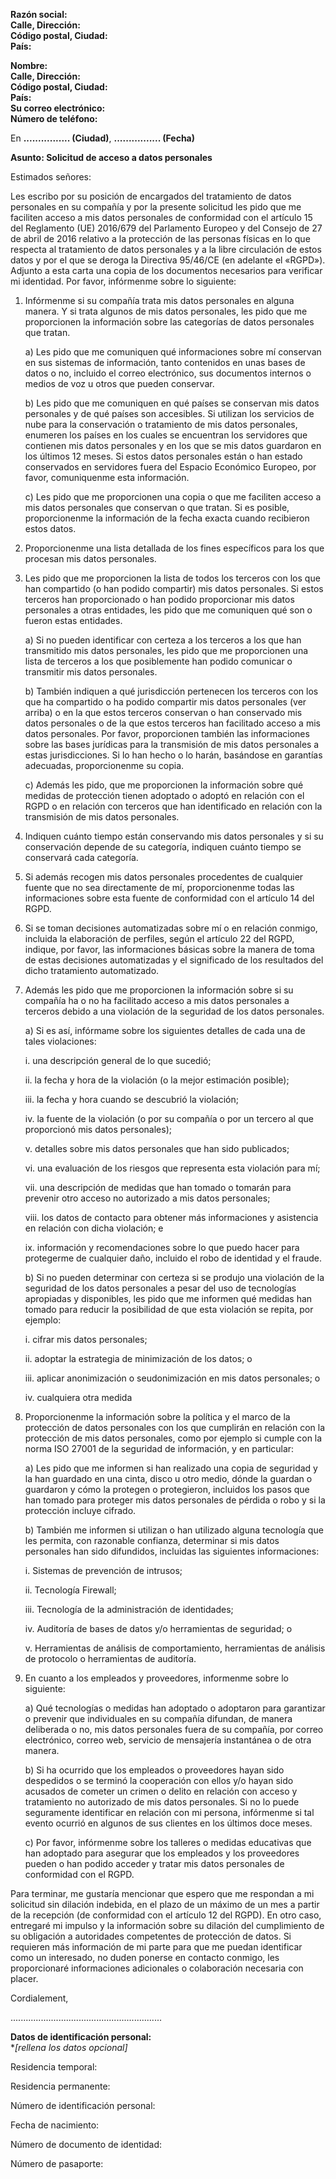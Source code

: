 **Razón social:**  
**Calle, Dirección:**  
**Código postal, Ciudad:**  
**País:**

**Nombre:**  
**Calle, Dirección:**  
**Código postal, Ciudad:**  
**País:**  
**Su correo electrónico:**  
**Número de teléfono:**

En **................ (Ciudad)**, **................ (Fecha)**

**Asunto: Solicitud de acceso a datos personales**

Estimados señores:

Les escribo por su posición de encargados del tratamiento de datos personales en su compañía y
por la presente solicitud les pido que me faciliten acceso a mis datos personales de conformidad
con el artículo 15 del Reglamento (UE) 2016/679 del Parlamento Europeo y del Consejo de 27 de
abril de 2016 relativo a la protección de las personas físicas en lo que respecta al tratamiento de
datos personales y a la libre circulación de estos datos y por el que se deroga la Directiva
95/46/CE (en adelante el «RGPD»).
Adjunto a esta carta una copia de los documentos necesarios para verificar mi identidad.
Por favor, infórmenme sobre lo siguiente:

1. Infórmenme si su compañía trata mis datos personales en alguna manera. Y si trata
   algunos de mis datos personales, les pido que me proporcionen la información sobre las
   categorías de datos personales que tratan.

   a) Les pido que me comuniquen qué informaciones sobre mí conservan en sus sistemas
   de información, tanto contenidos en unas bases de datos o no, incluido el correo
   electrónico, sus documentos internos o medios de voz u otros que pueden conservar.

   b) Les pido que me comuniquen en qué países se conservan mis datos personales y de qué países son accesibles. Si utilizan los servicios de nube para la conservación o tratamiento de mis datos personales, enumeren los países en los cuales se encuentran los servidores que contienen mis datos personales y en los que se mis datos guardaron en los últimos 12 meses. Si estos datos personales están o han estado conservados en servidores fuera del Espacio Económico Europeo, por favor, comuniquenme esta información.

   c) Les pido que me proporcionen una copia o que me faciliten acceso a mis datos personales que conservan o que tratan. Si es posible, proporcionenme la información de la fecha exacta cuando recibieron estos datos.

2. Proporcionenme una lista detallada de los fines específicos para los que procesan mis datos personales.

3. Les pido que me proporcionen la lista de todos los terceros con los que han compartido (o
   han podido compartir) mis datos personales. Si estos terceros han proporcionado o han
   podido proporcionar mis datos personales a otras entidades, les pido que me comuniquen
   qué son o fueron estas entidades.

   a) Si no pueden identificar con certeza a los terceros a los que han transmitido mis datos
   personales, les pido que me proporcionen una lista de terceros a los que posiblemente
   han podido comunicar o transmitir mis datos personales.

   b) También indiquen a qué jurisdicción pertenecen los terceros con los que ha compartido
   o ha podido compartir mis datos personales (ver arriba) o en la que estos terceros
   conservan o han conservado mis datos personales o de la que estos terceros han
   facilitado acceso a mis datos personales. Por favor, proporcionen también las
   informaciones sobre las bases jurídicas para la transmisión de mis datos personales a
   estas jurisdicciones. Si lo han hecho o lo harán, basándose en garantías adecuadas,
   proporcionenme su copia.

   c) Además les pido, que me proporcionen la información sobre qué medidas de
   protección tienen adoptado o adoptó en relación con el RGPD o en relación con
   terceros que han identificado en relación con la transmisión de mis datos personales.

4. Indiquen cuánto tiempo están conservando mis datos personales y si su conservación
   depende de su categoría, indiquen cuánto tiempo se conservará cada categoría.

5. Si además recogen mis datos personales procedentes de cualquier fuente que no sea
   directamente de mí, proporcionenme todas las informaciones sobre esta fuente de
   conformidad con el artículo 14 del RGPD.

6. Si se toman decisiones automatizadas sobre mí o en relación conmigo, incluida la elaboración de perfiles, según el artículo 22 del RGPD, indique, por favor, las informaciones básicas sobre la manera de toma de estas decisiones automatizadas y el significado de los resultados del dicho tratamiento automatizado.

7) Además les pido que me proporcionen la información sobre si su compañía ha o no ha facilitado acceso a mis datos personales a terceros debido a una violación de la seguridad de los datos personales.

   a) Si es así, infórmame sobre los siguientes detalles de cada una de tales violaciones:

   i. una descripción general de lo que sucedió;

   ii. la fecha y hora de la violación (o la mejor estimación posible);

   iii. la fecha y hora cuando se descubrió la violación;

   iv. la fuente de la violación (o por su compañía o por un tercero al que proporcionó mis
   datos personales);

   v. detalles sobre mis datos personales que han sido publicados;

   vi. una evaluación de los riesgos que representa esta violación para mí;

   vii. una descripción de medidas que han tomado o tomarán para prevenir otro acceso
   no autorizado a mis datos personales;

   viii. los datos de contacto para obtener más informaciones y asistencia en relación con
   dicha violación; e

   ix. información y recomendaciones sobre lo que puedo hacer para protegerme de
   cualquier daño, incluido el robo de identidad y el fraude.

   b) Si no pueden determinar con certeza si se produjo una violación de la seguridad de los
   datos personales a pesar del uso de tecnologías apropiadas y disponibles, les pido que
   me informen qué medidas han tomado para reducir la posibilidad de que esta violación
   se repita, por ejemplo:

   i. cifrar mis datos personales;

   ii. adoptar la estrategia de minimización de los datos; o

   iii. aplicar anonimización o seudonimización en mis datos personales; o

   iv. cualquiera otra medida

8) Proporcionenme la información sobre la política y el marco de la protección de datos personales con los que cumplirán en relación con la protección de mis datos personales, como por ejemplo si cumple con la norma ISO 27001 de la seguridad de información, y en particular:

   a) Les pido que me informen si han realizado una copia de seguridad y la han guardado
   en una cinta, disco u otro medio, dónde la guardan o guardaron y cómo la protegen o
   protegieron, incluidos los pasos que han tomado para proteger mis datos personales
   de pérdida o robo y si la protección incluye cifrado.

   b) También me informen si utilizan o han utilizado alguna tecnología que les permita, con
   razonable confianza, determinar si mis datos personales han sido difundidos, incluidas
   las siguientes informaciones:

   i. Sistemas de prevención de intrusos;

   ii. Tecnología Firewall;

   iii. Tecnología de la administración de identidades;

   iv. Auditoría de bases de datos y/o herramientas de seguridad; o

   v. Herramientas de análisis de comportamiento, herramientas de análisis de protocolo o herramientas de auditoría.

9) En cuanto a los empleados y proveedores, informenme sobre lo siguiente:

   a) Qué tecnologías o medidas han adoptado o adoptaron para garantizar o prevenir que
   individuales en su compañía difundan, de manera deliberada o no, mis datos
   personales fuera de su compañía, por correo electrónico, correo web, servicio de
   mensajería instantánea o de otra manera.

   b) Si ha ocurrido que los empleados o proveedores hayan sido despedidos o se terminó la
   cooperación con ellos y/o hayan sido acusados de cometer un crimen o delito en
   relación con acceso y tratamiento no autorizado de mis datos personales. Si no lo
   puede seguramente identificar en relación con mi persona, infórmenme si tal evento
   ocurrió en algunos de sus clientes en los últimos doce meses.

   c) Por favor, infórmenme sobre los talleres o medidas educativas que han adoptado para
   asegurar que los empleados y los proveedores pueden o han podido acceder y tratar
   mis datos personales de conformidad con el RGPD.

Para terminar, me gustaría mencionar que espero que me respondan a mi solicitud sin dilación
indebida, en el plazo de un máximo de un mes a partir de la recepción (de conformidad con el
artículo 12 del RGPD). En otro caso, entregaré mi impulso y la información sobre su dilación del
cumplimiento de su obligación a autoridades competentes de protección de datos. Si requieren
más información de mi parte para que me puedan identificar como un interesado, no duden
ponerse en contacto conmigo, les proporcionaré informaciones adicionales o colaboración
necesaria con placer.

Cordialement,

............................................................

**Datos de identificación personal:**  
**[rellena los datos *opcional]**

Residencia temporal:

Residencia permanente:

Número de identificación personal:

Fecha de nacimiento:

Número de documento de identidad:

Número de pasaporte:
